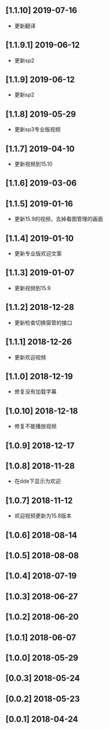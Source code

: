 ## [1.1.10] 2019-07-16

*  更新翻译

## [1.1.9.1] 2019-06-12

*  更新sp2

## [1.1.9] 2019-06-12

*  更新sp2

## [1.1.8] 2019-05-29

*  更新sp3专业版视频

## [1.1.7] 2019-04-10

*  更新视频到15.10

## [1.1.6] 2019-03-06


## [1.1.5] 2019-01-16

*  更新15.9的视频，去掉看图管理的画面

## [1.1.4] 2019-01-10

*  更新专业版欢迎文案

## [1.1.3] 2019-01-07

*  更新视频到15.9

## [1.1.2] 2018-12-28

*  更新检查切换窗管的接口

## [1.1.1] 2018-12-26

*  更新欢迎视频

## [1.1.0] 2018-12-19

*  修复没有加载字幕

## [1.0.10] 2018-12-18

*  修复不能播放视频

## [1.0.9] 2018-12-17


## [1.0.8] 2018-11-28

*  在dde下显示为欢迎

## [1.0.7] 2018-11-12

*  欢迎视频更新为15.8版本

## [1.0.6] 2018-08-14


## [1.0.5] 2018-08-08


## [1.0.4] 2018-07-19


## [1.0.3] 2018-06-27


## [1.0.2] 2018-06-20


## [1.0.1] 2018-06-07


## [1.0.0] 2018-05-29


## [0.0.3] 2018-05-24


## [0.0.2] 2018-05-23


## [0.0.1] 2018-04-24


